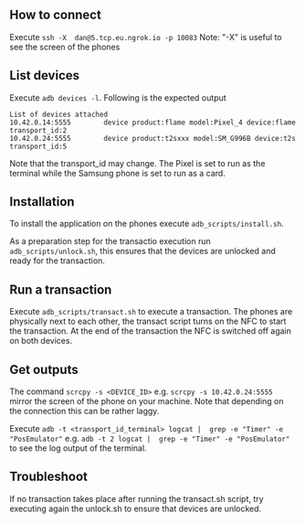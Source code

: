 ## How to connect

Execute `ssh -X  dan@5.tcp.eu.ngrok.io -p 10083`
Note: "-X" is useful to see the screen of the phones


## List devices
Execute `adb devices -l`. Following is the expected output
```
List of devices attached
10.42.0.14:5555        device product:flame model:Pixel_4 device:flame transport_id:2
10.42.0.24:5555        device product:t2sxxx model:SM_G996B device:t2s transport_id:5
```
Note that the transport_id may change. The Pixel is set to run as the terminal while the Samsung phone is set to run as a card.

## Installation

To install the application on the phones execute 
`adb_scripts/install.sh`.

As a preparation step for the transactio execution run `adb_scripts/unlock.sh`, this ensures that the devices are unlocked and ready for the transaction.

## Run a transaction

Execute `adb_scripts/transact.sh` to execute a transaction. The phones are physically next to each other, the transact script turns on the NFC to start the transaction. At the end of the transaction the NFC is switched off again on both devices.


## Get outputs 
The command `scrcpy -s <DEVICE_ID>` e.g. `scrcpy -s 10.42.0.24:5555` mirror the screen of the phone on your machine. Note that depending on the connection this can be rather laggy.

Execute `adb -t <transport_id_terminal> logcat |  grep -e "Timer" -e "PosEmulator"` e.g. `adb -t 2 logcat |  grep -e "Timer" -e "PosEmulator"` to see the log output of the terminal.

## Troubleshoot
If no transaction takes place after running the transact.sh script, try executing again the unlock.sh to ensure that devices are unlocked.

